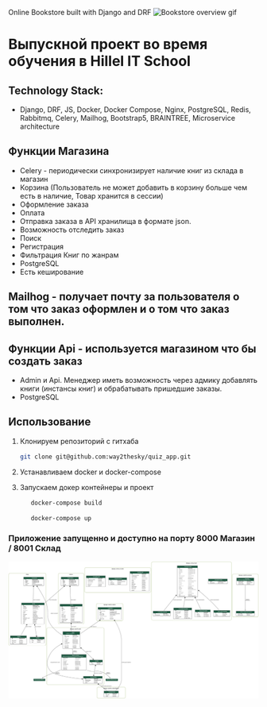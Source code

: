 Online Bookstore built with Django and DRF
![Bookstore overview gif](readster.gif)

# Выпускной проект во время обучения в Hillel IT School 
## Technology Stack:
* Django, DRF, JS, Docker, Docker Compose, Nginx, PostgreSQL, Redis, Rabbitmq, Celery, Mailhog, Bootstrap5, BRAINTREE, Microservice architecture


## Функции Магазина
* Celery - периодически синхронизирует наличие книг из склада в магазин
* Корзина (Пользователь не может добавить в корзину больше чем есть в наличие, Товар хранится в сессии)
* Оформление заказа
* Оплата
* Отправка заказа в API хранилища в формате json.
* Возможность отследить заказ
* Поиск
* Регистрация
* Фильтрация Книг по жанрам
* PostgreSQL 
* Есть кеширование

## Mailhog - получает почту за пользователя о том что заказ оформлен и о том что заказ выполнен.

## Функции Api - используется магазином что бы создать заказ
* Admin и Api. Менеджер иметь возможность через адмику добавлять книги (инстансы книг) и обрабатывать пришедшие заказы. 
* PostgreSQL 

## Использование

1. Клонируем репозиторий с гитхаба

    ```bash
    git clone git@github.com:way2thesky/quiz_app.git
    ```

2. Устанавливаем docker и docker-compose

3. Запускаем докер контейнеры и проект
    ```bash
       docker-compose build
      ```
    ```bash
       docker-compose up
      ```
### Приложение запущенно и доступно на порту 8000 Магазин / 8001 Склад

![Bookstore overview jpg](graph.png)
